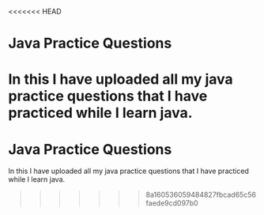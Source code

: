 <<<<<<< HEAD
# Java Practice Questions 

In this I have uploaded all my java practice questions that I have practiced while I learn java.
=======
# Java Practice Questions

In this I have uploaded all my java practice questions that I have practiced while I learn java.
>>>>>>> 8a160536059484827fbcad65c56faede9cd097b0
